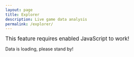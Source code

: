 ```yaml
---
layout: page
title: Explorer
description: Live game data analysis
permalink: /explorer/
---
```

<style>
  details {
    border: solid 1px gray;
    padding-left: 10px;
    border-radius: 10px;
    padding-right: 10px;
    padding-top: 5px;
    padding-bottom: 5px;
    user-select: none;
  }
</style>

<noscript style="font-size:larger">This feature requires enabled JavaScript to work!</noscript>

<div id="data">Data is loading, please stand by!</div>

<script type="text/javascript">
(function() {
	const commands = ['banViolators', 'stopHarassment', 'enforceGuidelines', 'fire_ctv_river']
	fetch('https://www.streamraiders.com/api/game/?cn=' + commands[(Math.random() * commands.length) | 0], {method: 'POST'}).then((response) => response.json()).then((data) => {fetch(data.info.dataPath, {method: 'GET'}).then((datafile) => datafile.json()).then((datainfo) => parseData(datainfo.sheets, data.info.clientVersion + ' | ' + data.info.version + ' | ' + data.info.dataVersion, data.info.serverTime)).catch((error) => alert('Postload error: ' + error))}).catch((error) => alert('Preload error: ' + error))
})();
function parseData(dictdata, version, serverTime) {
	const target = document.querySelector("#data");
	target.innerHTML = "";
	const notice = document.createElement("p");
	notice.style.fontSize = "x-large";
	notice.innerHTML = "Note: We do <b>NOT</b> host this data. By staying on this page you are personally datamining using your own browser. If you do not wish to do so - navigate from this page immediately!";
	target.appendChild(notice);
	const information = document.createElement("p");
	information.style.fontSize = "x-small";
	information.style.textAlign = "right";
	information.innerText = "Version: " + version + " Server time: " + serverTime;
	target.appendChild(information);
	const postscript = document.createElement("p");
	postscript.innerText = "P.S.: Ctrl+F works best in Chromium-based browsers.";
	target.appendChild(postscript);
	Object.entries(dictdata).forEach(entry => {
		const details = document.createElement("details");
		const summary = document.createElement("summary");
		summary.innerText = entry[0]; // key
		details.appendChild(summary);
		if (typeof entry[1] === "object") {
			parseDictMember(entry[1], details, entry[0])
		}
		else{
			const text = document.createTextNode(entry[1]); // value
			details.appendChild(text);
		}
		target.appendChild(details);
	});
}
function parseDictMember(dictdata, target, element) {
	Object.entries(dictdata).forEach(entry => {
		var text = '"' + entry[0] + '":'
		if (typeof entry[1] === "object") {
			text += '\n' + parseDictLeaf(entry[1])
		}
		else{
			text += ' ' + entry[1]; // value
		}
		const member = document.createElement("p");
		member.innerText = text;
		member.style.whiteSpace = "pre-wrap";
		target.appendChild(member);
	});
}
function parseDictLeaf(dictdata) {
	return Object.entries(dictdata).map(entry => '  ' + entry[0] + ': ' + JSON.stringify(entry[1], null, 2)).join('\n');
}
</script>
